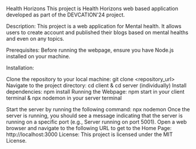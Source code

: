 Health Horizons
 This project is Health Horizons web based application developed as part of the DEVCATION'24 project.

 Description: This project is a web application for Mental health. It allows users to create account and published their blogs based on mental healths and even on any topics.

 Prerequisites: Before running the webpage, ensure you have Node.js installed on your machine.

Installation:

 Clone the repository to your local machine: git clone <repository_url>
 Navigate to the project directory: cd client & cd server (individually)
 Install dependencies: npm install
 Running the Webpage: npm start in your client terminal & npx nodemon in your server terminal

Start the server by running the following command: npx nodemon
Once the server is running, you should see a message indicating that the server is running on a specific port (e.g., Server running on port 5001).
Open a web browser and navigate to the following URL to get to the Home Page: http://localhost:3000
License: This project is licensed under the MIT License.
